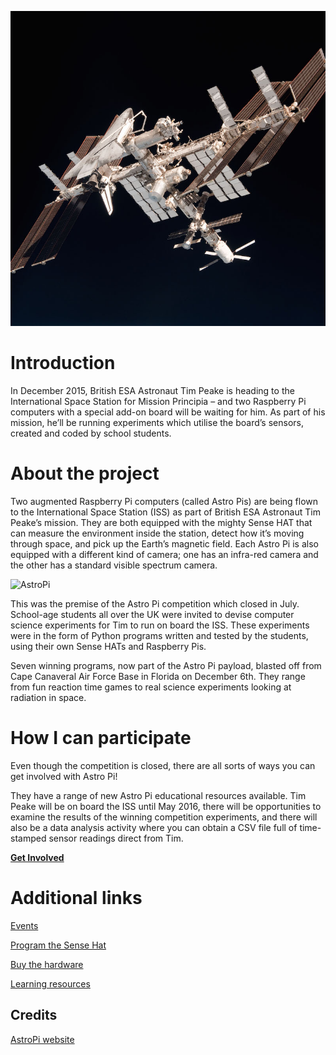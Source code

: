 ![ISS](./images/ISS.jpg)

# Introduction

In December 2015, British ESA Astronaut Tim Peake is heading to the International Space Station for Mission Principia – and two Raspberry Pi computers with a special add-on board will be waiting for him. As part of his mission, he’ll be running experiments which utilise the board’s sensors, created and coded by school students.

# About the project

Two augmented Raspberry Pi computers (called Astro Pis) are being flown to the International Space Station (ISS) as part of British ESA Astronaut Tim Peake’s mission. They are both equipped with the mighty Sense HAT that can measure the environment inside the station, detect how it’s moving through space, and pick up the Earth’s magnetic field. Each Astro Pi is also equipped with a different kind of camera; one has an infra-red camera and the other has a standard visible spectrum camera.

<img alt="AstroPi" src="https://astro-pi.org/wp-content/uploads/2015/10/Astro-Pi_REVISED_040915_01.jpg" max-width="400px" />

This was the premise of the Astro Pi competition which closed in July. School-age students all over the UK were invited to devise computer science experiments for Tim to run on board the ISS. These experiments were in the form of Python programs written and tested by the students, using their own Sense HATs and Raspberry Pis.

Seven winning programs, now part of the Astro Pi payload, blasted off from Cape Canaveral Air Force Base in Florida on December 6th. They range from fun reaction time games to real science experiments looking at radiation in space.

# How I can participate

Even though the competition is closed, there are all sorts of ways you can get involved with Astro Pi!

They have a range of new Astro Pi educational resources available. Tim Peake will be on board the ISS until May 2016, there will be opportunities to examine the results of the winning competition experiments, and there will also be a data analysis activity where you can obtain a CSV file full of time-stamped sensor readings direct from Tim.

**[Get Involved](https://astro-pi.org/get-involved/)**

# Additional links

[Events](https://astro-pi.org/get-involved/events/)

[Program the Sense Hat](https://astro-pi.org/get-involved/program-the-sense-hat/)

[Buy the hardware](https://astro-pi.org/get-involved/buy-the-hardware/)

[Learning resources](https://astro-pi.org/resources/)

## Credits

[AstroPi website](https://astro-pi.org/)

